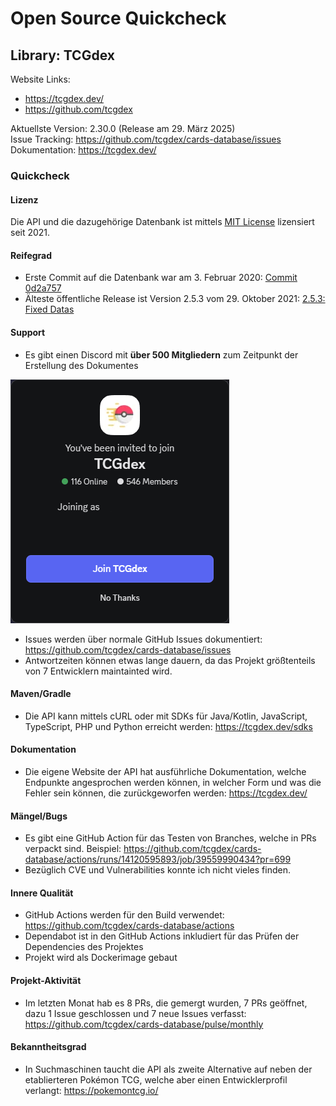 # Open Source Quickcheck

## Library: TCGdex

Website Links:

- <https://tcgdex.dev/>
- <https://github.com/tcgdex>

Aktuellste Version: 2.30.0 (Release am 29. März 2025)  
Issue Tracking: <https://github.com/tcgdex/cards-database/issues>  
Dokumentation: <https://tcgdex.dev/>  

### Quickcheck

#### Lizenz

Die API und die dazugehörige Datenbank ist mittels [MIT License](https://github.com/tcgdex/cards-database/blob/master/LICENSE) lizensiert seit 2021.

#### Reifegrad

- Erste Commit auf die Datenbank war am 3. Februar 2020: [Commit 0d2a757](https://github.com/tcgdex/cards-database/commit/0d2a757cae242abfdf567385d0b9a1ec3e84a485)
- Älteste öffentliche Release ist Version 2.5.3 vom 29. Oktober 2021: [2.5.3: Fixed Datas](https://github.com/tcgdex/cards-database/releases/tag/2.5.3)

#### Support

- Es gibt einen Discord mit **über 500 Mitgliedern** zum Zeitpunkt der Erstellung des Dokumentes

![Discord](assets/discord.png)

- Issues werden über normale GitHub Issues dokumentiert: <https://github.com/tcgdex/cards-database/issues>
- Antwortzeiten können etwas lange dauern, da das Projekt größtenteils von 7 Entwicklern maintainted wird.

#### Maven/Gradle

- Die API kann mittels cURL oder mit SDKs für Java/Kotlin, JavaScript, TypeScript, PHP und Python erreicht werden: <https://tcgdex.dev/sdks>

#### Dokumentation

- Die eigene Website der API hat ausführliche Dokumentation, welche Endpunkte angesprochen werden können, in welcher Form und was die Fehler sein können, die zurückgeworfen werden: <https://tcgdex.dev/>

#### Mängel/Bugs

- Es gibt eine GitHub Action für das Testen von Branches, welche in PRs verpackt sind. Beispiel: <https://github.com/tcgdex/cards-database/actions/runs/14120595893/job/39559990434?pr=699>
- Bezüglich CVE und Vulnerabilities konnte ich nicht vieles finden.

#### Innere Qualität

- GitHub Actions werden für den Build verwendet: <https://github.com/tcgdex/cards-database/actions>
- Dependabot ist in den GitHub Actions inkludiert für das Prüfen der Dependencies des Projektes
- Projekt wird als Dockerimage gebaut

#### Projekt-Aktivität

- Im letzten Monat hab es 8 PRs, die gemergt wurden, 7 PRs geöffnet, dazu 1 Issue geschlossen und 7 neue Issues verfasst: <https://github.com/tcgdex/cards-database/pulse/monthly>

#### Bekanntheitsgrad

- In Suchmaschinen taucht die API als zweite Alternative auf neben der etablierteren Pokémon TCG, welche aber einen Entwicklerprofil verlangt: <https://pokemontcg.io/>

